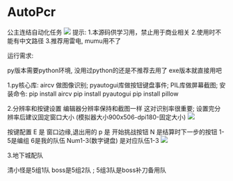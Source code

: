 # AutoPcr
公主连结自动化任务
<img src="https://github.com/smartgrass/blob/main/AutoPcr/Top.png"/>
提示:
1.本源码供学习用，禁止用于商业相关
2.使用时不能有中文路径
3.推荐用雷电, mumu用不了


运行需求:

py版本需要python环境, 没用过python的还是不推荐去用了
exe版本就直接用吧

1.py核心库:
 aircv 做图像识别;
 pyautogui库做按钮键盘事件;
 PIL库做屏幕截图;
安装命令:
 pip install aircv
 pip install pyautogui
 pip install pillow


2.分辨率和按键设置
编辑器分辨率保持和截图一样 这对识别率很重要;
设置完分辨率后建议固定窗口大小
(模拟器大小900x506-dpi180-固定大小)
<img src="https://github.com/smartgrass/blob/main/AutoPcr/AutoPcr_py/模拟器大小900x506-dpi180-固定大小.png"/>


按键配置
E 是 窗口边缘,退出用的
p 是 开始挑战按钮
N 是结算时下一步的按钮
1-5是编组 6是我的队伍
Num1-3(数字键盘) 是对应队伍1-3
<img src="https://github.com/smartgrass/blob/main/AutoPcr/AutoPcr_py/模拟器键位设置.png"/>


3.地下城配队

清小怪是5组1队
boss是5组2队 ; 5组3队是boss补刀备用队 